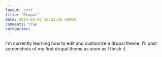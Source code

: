 ```yaml
---
layout: post
title: "Drupal"
date: 2014-02-07 10:23:26 +0800
comments: true
categories: 
---
```

<p>I'm currently learning how to edit and customize a drupal theme. I'll post screenshots of my first drupal theme as soon as I finish it.</p>